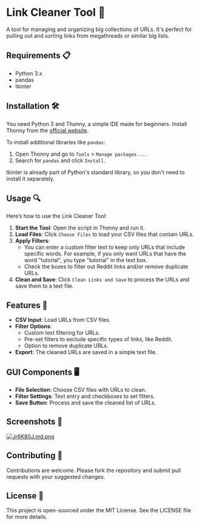 # Link Cleaner Tool 🧹

A tool for managing and organizing big collections of URLs. It's perfect for pulling out and sorting links from megathreads or similar big lists.

## Requirements 📋

- Python 3.x
- pandas
- tkinter

## Installation 🛠️

You need Python 3 and Thonny, a simple IDE made for beginners. Install Thonny from the [official website](https://thonny.org).

To install additional libraries like `pandas`:
1. Open Thonny and go to `Tools` > `Manage packages...`.
2. Search for `pandas` and click `Install`.

tkinter is already part of Python's standard library, so you don't need to install it separately.

## Usage 🔍

Here’s how to use the Link Cleaner Tool:

1. **Start the Tool**: Open the script in Thonny and run it.
2. **Load Files**: Click `Choose Files` to load your CSV files that contain URLs.
3. **Apply Filters**:
   - You can enter a custom filter text to keep only URLs that include specific words. For example, if you only want URLs that have the word "tutorial", you type "tutorial" in the text box.
   - Check the boxes to filter out Reddit links and/or remove duplicate URLs.
4. **Clean and Save**: Click `Clean Links and Save` to process the URLs and save them to a text file.

## Features 🌟

- **CSV Input**: Load URLs from CSV files.
- **Filter Options**:
  - Custom text filtering for URLs.
  - Pre-set filters to exclude specific types of links, like Reddit.
  - Option to remove duplicate URLs.
- **Export**: The cleaned URLs are saved in a simple text file.

## GUI Components 🖥️

- **File Selection**: Choose CSV files with URLs to clean.
- **Filter Settings**: Text entry and checkboxes to set filters.
- **Save Button**: Process and save the cleaned list of URLs.

## Screenshots 📸

[![Jr6K80J.md.png](https://iili.io/Jr6K80J.md.png)](https://freeimage.host/i/Jr6K80J)

## Contributing 🤝

Contributions are welcome. Please fork the repository and submit pull requests with your suggested changes.

## License 📄

This project is open-sourced under the MIT License. See the LICENSE file for more details.
